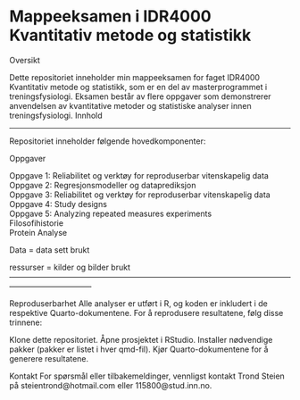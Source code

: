 # Mappeeksamen i IDR4000 Kvantitativ metode og statistikk

Oversikt

Dette repositoriet inneholder min mappeeksamen for faget IDR4000 Kvantitativ metode og statistikk, som er en del av masterprogrammet i treningsfysiologi. Eksamen består av flere oppgaver som demonstrerer anvendelsen av kvantitative metoder og statistiske analyser innen treningsfysiologi. Innhold

------------------------------------------------------------------------

Repositoriet inneholder følgende hovedkomponenter:

Oppgaver

Oppgave 1: Reliabilitet og verktøy for reproduserbar vitenskapelig data\
Oppgave 2: Regresjonsmodeller og dataprediksjon\
Oppgave 3: Reliabilitet og verktøy for reproduserbar vitenskapelig data\
Oppgave 4: Study designs\
Oppgave 5: Analyzing repeated measures experiments\
Filosofihistorie\
Protein Analyse

Data = data sett brukt

ressurser = kilder og bilder brukt\
——————————————————————————————————————————————–

Reproduserbarhet Alle analyser er utført i R, og koden er inkludert i de respektive Quarto-dokumentene. For å reprodusere resultatene, følg disse trinnene:

Klone dette repositoriet. Åpne prosjektet i RStudio. Installer nødvendige pakker (pakker er listet i hver qmd-fil). Kjør Quarto-dokumentene for å generere resultatene.

Kontakt For spørsmål eller tilbakemeldinger, vennligst kontakt Trond Steien på steientrond\@hotmail.com eller 115800\@stud.inn.no.
